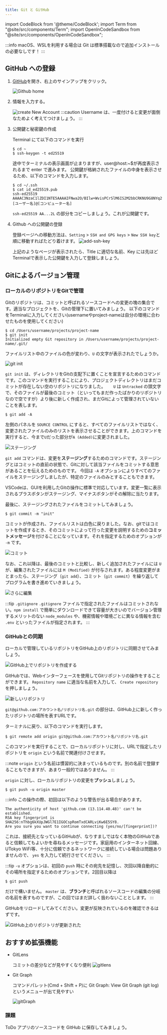 ```yaml
---
title: Git と GitHub
---
```


import CodeBlock from '@theme/CodeBlock';
import Term from "@site/src/components/Term";
import OpenInCodeSandbox from "@site/src/components/OpenInCodeSandbox";

:::info
macOS、WSLを利用する場合は Git は標準搭載なので追加インストールの必要なしです！
:::

## GitHub への登録

1. [GitHub](https://github.com)を開き、右上のサインアップをクリック。

   ![Github home](./pictures/github-home.png)

2. 情報を入力する。

   ![create New Account](./pictures/github-signup.png)
   :::caution
   Username は、一度付けると変更が面倒なためよく考えてつけましょう。
   :::

3. 公開鍵と秘密鍵の作成

   Terminal にて以下のコマンドを実行
   ```
   $ cd ~
   $ ssh-keygen -t ed25519
   ```
   途中でターミナルの表示画面が止まりますが、user@host:~$が再度表示されるまで enter で進みます。
   公開鍵が格納されたファイルの中身を表示させるため、以下のコマンドを入力します。

   ```
   $ cd ~/.ssh
   $ cat id_ed25519.pub
   ssh-ed25519 AAAAC3NzaC1lZDI1NTE5AAAAIFNwa2O/BIlw+WvisPCrSlM6IS2M2bbCRKNU9G8NYq2L [ユーザー名]@[コンピューター名]
   ```
   `ssh-ed25519 AA...2L` の部分をコピーしましょう。これが公開鍵です。

4. Github への公開鍵の登録

   登録ページへの移動方法は、`Setting` > `SSH and GPG keys` > `New SSH key`と順に移動すればたどり着けます。
   ![add-ssh-key](./pictures/ssh-key-add.png)

   上記のようなページが表示されたら、Title に適切な名前、Key には先ほどTerminalで表示した公開鍵を入力して登録しましょう。

## Gitによるバージョン管理
### ローカルのリポジトリをGitで管理
Gitのリポジトリは、コミットと呼ばれるソースコードへの変更の塊の集合です。適当なプロジェクトを、Gitの管理下に置いてみましょう。
以下のコマンドをTerminalに入力してください(usernameやproject-nameは自分の環境に合わせたものを使用してください)
```
$ cd /Users/username/projects/project-name
$ git init
Initialized empty Git repository in /Users/username/projects/project-name/.git/
```

ファイルリスト中のファイルの色が変わり、`U` の文字が表示されたでしょうか。

![git init](pictures/git-init.png)

`git init` は、ディレクトリをGitの支配下に置くことを宣言するためのコマンドです。このコマンドを実行することにより、プロジェクトディレクトリはまだコミットが存在しない空のリポジトリになりました。　　
`U` は `Untracked` の頭文字で、そのファイルが最後のコミット（といってもまだ作ったばかりのリポジトリなので空ですが）より後に新しく作成され、まだGitによって管理されていないことを表します。

```
$ git add -A
```

左側のパネルを `SOURCE CONTROL` にすると、すべてのファイルリストではなく、変更されたファイルのみのリストを表示させることができます。上のコマンドを実行すると、今まで`U`だった部分が`A (Added)`に変更されました。

![ステージング](pictures/git-staging.png)

`git add` コマンドは、変更を**ステージング**するためのコマンドです。ステージングとはコミットの直前の状態で、Gitに対して該当ファイルをコミットする意思があることを伝えるためのものです。
今回は `-A` オプションによりすべてのファイルをステージングしましたが、特定のファイルのみとすることもできます。

VSCodeは、GUIを利用したGitの操作に標準で対応しています。変更一覧に表示されるプラスボタンがステージング、マイナスボタンがその解除に当たります。

最後に、ステージングされたファイルをコミットしてみましょう。

```
$ git commit -m "init"
```

コミットが作成され、ファイルリストは白色に戻りました。なお、gitではコミットを作成するとき、そのコミットによって行った変更を説明するための**コミットメッセージ**を付けることになっています。それを指定するためのオプションが `-m` です。

![コミット](pictures/git-commit.png)

なお、これ以降は、最後のコミットと比較し、新しく追加されたファイルには `U` が、編集されたファイルには `M (Modified)` が付与されます。ある程度変更がまとまったら、ステージング（`git add`）、コミット（`git commit`）を繰り返してプログラムを書き進めていきましょう。

![さらに編集](pictures/additional-changes.png)

:::tip `.gitignore`
`.gitignore` ファイルで指定されたファイルはコミットされない。`npm install` で簡単にダウンロードできて容量が大きいのでバージョン管理するメリットのない `node_modules` や、機密情報や環境ごとに異なる情報を含む `.env` といったファイルが指定されます。
:::

### GitHubとの同期
ローカルで管理しているリポジトリをGitHub上のリポジトリに同期させてみましょう。


![GitHub上でリポジトリを作成する](pictures/new-repository.png)

GitHubでは、Webインターフェースを使用してGitリポジトリの操作をすることができます。 `Repository name` に適当な名前を入力して、 `Create repository` を押しましょう。

![新しいリポジトリ](pictures/repository-created.png)

`git@github.com:アカウント名/リポジトリ名.git` の部分は、GitHub上に新しく作ったリポジトリの場所を表すURLです。

ターミナルに戻り、以下のコマンドを実行します。

```
$ git remote add origin git@github.com:アカウント名/リポジトリ名.git
```

このコマンドを実行することで、ローカルリポジトリに対し、URLで指定したリポジトリを `origin` という名前で関連付けさせます。

:::note
`origin` という名前は慣習的に決まっているものです。別の名前で登録することもできますが、あまり一般的ではありません。
:::

`origin` に対し、ローカルリポジトリの変更を**プッシュ**しましょう。

```
$ git push -u origin master
```

:::info
この操作の際、初回は以下のような警告が出る場合があります。
```
The authenticity of host 'github.com (13.114.40.48)' can't be established.
RSA key fingerprint is SHA256:nThbg6kXUpJWGl7E1IGOCspRomTxdCARLviKw6E5SY8.
Are you sure you want to continue connecting (yes/no/[fingerprint])?
```
これは、接続先となっているGitHubが、なりすましではなく本物のGitHubであると信頼してもよいかを尋ねるメッセージです。家庭用のインターネット回線、UTokyo WiFi等、十分に信頼できるネットワークに接続している場合は問題ありませんので、 `yes` を入力して続行させてください。
:::

:::tip
`-u` オプションは、初回の `push` 時にその宛先を記憶し、次回以降自動的にその場所を指定するためのオプションです。2回目以降は

```
$ git push
```

だけで構いません。 `master` は、**ブランチ**と呼ばれるソースコードの編集の分岐の名前を表すものですが、この回ではまだ詳しく扱わないこととします。
:::

GitHubをリロードしてみてください。変更が反映されているのを確認できるはずです。

![GitHub上のリポジトリが更新された](pictures/github-updated.png)


## おすすめ拡張機能

- GitLens

  コミットの差分などが見やすくなり便利
  ![gitlens](./pictures/gitLens.png)

- Git Graph

  コマンドパレット(Cmd + Shift + P)に Git Graph: View Git Graph (git log)というメニューが出て見やすい

  ![gitGraph](./pictures/gitGlaph.png)


### 課題

ToDo アプリのソースコードを GitHub に保存してみましょう。
